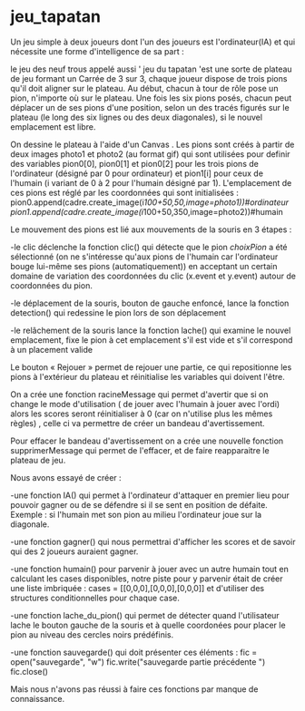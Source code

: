 # jeu_tapatan

Un jeu simple à deux joueurs dont l'un des joueurs est l'ordinateur(IA) et qui
nécessite une forme d'intelligence de sa part : 

le jeu des neuf trous appelé aussi ' jeu du tapatan 'est une sorte de plateau de jeu formant
un Carrée de 3 sur 3, chaque joueur dispose de trois pions qu'il doit aligner sur le plateau. 
Au début, chacun à tour de rôle pose un pion, n'importe où sur le plateau. Une fois les six pions posés, chacun
peut déplacer un de ses pions d'une position, selon un des tracés figurés sur le plateau (le long des six
lignes ou des deux diagonales), si le nouvel emplacement est libre.
  

On dessine le plateau à l'aide d'un Canvas . Les pions sont créés à partir de deux
images photo1 et photo2 (au format gif) qui sont utilisées pour definir des variables pion0[0], pion0[1] et pion0[2] pour les trois pions de l'ordinateur (désigné par 0 pour ordinateur) et pion1[i] pour ceux de l'humain (i variant de 0 à 2 pour l'humain désigné par 1).
L'emplacement de ces pions est réglé par les coordonnées qui sont initialisées :
pion0.append(cadre.create_image(i*100+50,50,image=photo1))#ordinateur
pion1.append(cadre.create_image(i*100+50,350,image=photo2))#humain

Le mouvement des pions est lié aux mouvements de la souris en 3 étapes : 

 -le clic déclenche la fonction clic() qui détecte que le pion *choixPion* a été sélectionné (on ne s'intéresse qu'aux pions de l'humain car l'ordinateur bouge lui-même ses pions (automatiquement)) en acceptant un certain domaine de variation des coordonnées du clic (x.event et y.event) autour de coordonnées du pion.

 -le déplacement de la souris, bouton de gauche enfoncé, lance la fonction detection() qui redessine le pion lors de son déplacement

 -le relâchement de la souris lance la fonction lache() qui examine le nouvel emplacement, fixe le pion à cet
emplacement s'il est vide et s'il correspond à un placement valide

Le bouton « Rejouer » permet de rejouer une partie, ce qui repositionne les pions à l'extérieur du plateau et réinitialise les variables qui doivent l'être. 

On a crée une fonction racineMessage qui permet d'avertir que si on change le mode d'utilisation ( de jouer avec l'humain à jouer avec l'ordi)
alors les scores seront réinitialiser à 0 (car on n'utilise plus les mêmes règles) , celle ci va permettre de créer un bandeau d'avertissement.

Pour effacer le bandeau d'avertissement on a crée une nouvelle fonction supprimerMessage qui permet de l'effacer, et de faire reapparaitre le plateau de jeu.

Nous avons essayé de créer :

-une fonction IA() qui permet à l'ordinateur d'attaquer en premier lieu pour pouvoir gagner ou de se défendre si il se sent en position de défaite. Exemple : si l'humain met son pion au milieu l'ordinateur joue sur la diagonale.

-une fonction gagner() qui nous permettrai d'afficher les scores et de savoir qui des 2 joueurs auraient gagner.

-une fonction humain() pour parvenir à jouer avec un autre humain tout en calculant les cases disponibles, notre piste pour y parvenir était de créer une liste imbriquée : cases = [[0,0,0],[0,0,0],[0,0,0]] et d'utiliser des structures conditionnelles pour chaque case. 

-une fonction lache_du_pion() qui permet de détecter quand l'utilisateur lache le bouton gauche de la souris et à quelle coordonées pour placer le pion au niveau des cercles noirs prédéfinis.

-une fonction sauvegarde() qui doit présenter ces éléments :
fic = open("sauvegarde", "w")
fic.write("sauvegarde partie précédente ")
fic.close()

Mais nous n'avons pas réussi à faire ces fonctions par manque de connaissance.
